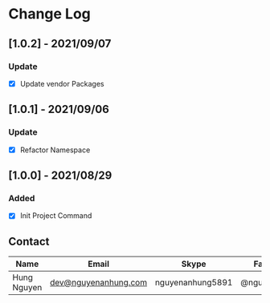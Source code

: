 # Change Log

## [1.0.2] - 2021/09/07

### Update

- [x] Update vendor Packages

## [1.0.1] - 2021/09/06

### Update

- [x] Refactor Namespace

## [1.0.0] - 2021/08/29

### Added

- [x] Init Project Command

## Contact

| Name        | Email                | Skype            | Facebook      |
| ----------- | -------------------- | ---------------- | ------------- |
| Hung Nguyen | dev@nguyenanhung.com | nguyenanhung5891 | @nguyenanhung |
